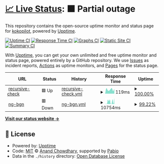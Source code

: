 # [📈 Live Status](https://kokopilot.github.io/upptime-ng-bgn): <!--live status--> **🟧 Partial outage**

This repository contains the open-source uptime monitor and status page for [kokopilot](https://kokopilot.github.io/upptime-ng-bgn), powered by [Upptime](https://github.com/upptime/upptime).

[![Uptime CI](https://github.com/kokopilot/upptime-ng-bgn/workflows/Uptime%20CI/badge.svg)](https://github.com/kokopilot/upptime-ng-bgn/actions?query=workflow%3A%22Uptime+CI%22)
[![Response Time CI](https://github.com/kokopilot/upptime-ng-bgn/workflows/Response%20Time%20CI/badge.svg)](https://github.com/kokopilot/upptime-ng-bgn/actions?query=workflow%3A%22Response+Time+CI%22)
[![Graphs CI](https://github.com/kokopilot/upptime-ng-bgn/workflows/Graphs%20CI/badge.svg)](https://github.com/kokopilot/upptime-ng-bgn/actions?query=workflow%3A%22Graphs+CI%22)
[![Static Site CI](https://github.com/kokopilot/upptime-ng-bgn/workflows/Static%20Site%20CI/badge.svg)](https://github.com/kokopilot/upptime-ng-bgn/actions?query=workflow%3A%22Static+Site+CI%22)
[![Summary CI](https://github.com/kokopilot/upptime-ng-bgn/workflows/Summary%20CI/badge.svg)](https://github.com/kokopilot/upptime-ng-bgn/actions?query=workflow%3A%22Summary+CI%22)

With [Upptime](https://upptime.js.org), you can get your own unlimited and free uptime monitor and status page, powered entirely by a GitHub repository. We use [Issues](https://github.com/kokopilot/upptime-ng-bgn/issues) as incident reports, [Actions](https://github.com/kokopilot/upptime-ng-bgn/actions) as uptime monitors, and [Pages](https://kokopilot.github.io/upptime-ng-bgn) for the status page.

<!--start: status pages-->
<!-- This summary is generated by Upptime (https://github.com/upptime/upptime) -->
<!-- Do not edit this manually, your changes will be overwritten -->
<!-- prettier-ignore -->
| URL | Status | History | Response Time | Uptime |
| --- | ------ | ------- | ------------- | ------ |
| <img alt="" src="https://icons.duckduckgo.com/ip3/kokopilot.github.io.ico" height="13"> [recursive-check](https://kokopilot.github.io/upptime-ng-bgn/) | 🟩 Up | [recursive-check.yml](https://github.com/kokopilot/upptime-ng-bgn/commits/HEAD/history/recursive-check.yml) | <details><summary><img alt="Response time graph" src="./graphs/recursive-check/response-time-week.png" height="20"> 119ms</summary><br><a href="https://kokopilot.github.io/upptime-ng-bgn/history/recursive-check"><img alt="Response time 123" src="https://img.shields.io/endpoint?url=https%3A%2F%2Fraw.githubusercontent.com%2Fkokopilot%2Fupptime-ng-bgn%2FHEAD%2Fapi%2Frecursive-check%2Fresponse-time.json"></a><br><a href="https://kokopilot.github.io/upptime-ng-bgn/history/recursive-check"><img alt="24-hour response time 136" src="https://img.shields.io/endpoint?url=https%3A%2F%2Fraw.githubusercontent.com%2Fkokopilot%2Fupptime-ng-bgn%2FHEAD%2Fapi%2Frecursive-check%2Fresponse-time-day.json"></a><br><a href="https://kokopilot.github.io/upptime-ng-bgn/history/recursive-check"><img alt="7-day response time 119" src="https://img.shields.io/endpoint?url=https%3A%2F%2Fraw.githubusercontent.com%2Fkokopilot%2Fupptime-ng-bgn%2FHEAD%2Fapi%2Frecursive-check%2Fresponse-time-week.json"></a><br><a href="https://kokopilot.github.io/upptime-ng-bgn/history/recursive-check"><img alt="30-day response time 119" src="https://img.shields.io/endpoint?url=https%3A%2F%2Fraw.githubusercontent.com%2Fkokopilot%2Fupptime-ng-bgn%2FHEAD%2Fapi%2Frecursive-check%2Fresponse-time-month.json"></a><br><a href="https://kokopilot.github.io/upptime-ng-bgn/history/recursive-check"><img alt="1-year response time 123" src="https://img.shields.io/endpoint?url=https%3A%2F%2Fraw.githubusercontent.com%2Fkokopilot%2Fupptime-ng-bgn%2FHEAD%2Fapi%2Frecursive-check%2Fresponse-time-year.json"></a></details> | <details><summary><a href="https://kokopilot.github.io/upptime-ng-bgn/history/recursive-check">100.00%</a></summary><a href="https://kokopilot.github.io/upptime-ng-bgn/history/recursive-check"><img alt="All-time uptime 100.00%" src="https://img.shields.io/endpoint?url=https%3A%2F%2Fraw.githubusercontent.com%2Fkokopilot%2Fupptime-ng-bgn%2FHEAD%2Fapi%2Frecursive-check%2Fuptime.json"></a><br><a href="https://kokopilot.github.io/upptime-ng-bgn/history/recursive-check"><img alt="24-hour uptime 100.00%" src="https://img.shields.io/endpoint?url=https%3A%2F%2Fraw.githubusercontent.com%2Fkokopilot%2Fupptime-ng-bgn%2FHEAD%2Fapi%2Frecursive-check%2Fuptime-day.json"></a><br><a href="https://kokopilot.github.io/upptime-ng-bgn/history/recursive-check"><img alt="7-day uptime 100.00%" src="https://img.shields.io/endpoint?url=https%3A%2F%2Fraw.githubusercontent.com%2Fkokopilot%2Fupptime-ng-bgn%2FHEAD%2Fapi%2Frecursive-check%2Fuptime-week.json"></a><br><a href="https://kokopilot.github.io/upptime-ng-bgn/history/recursive-check"><img alt="30-day uptime 100.00%" src="https://img.shields.io/endpoint?url=https%3A%2F%2Fraw.githubusercontent.com%2Fkokopilot%2Fupptime-ng-bgn%2FHEAD%2Fapi%2Frecursive-check%2Fuptime-month.json"></a><br><a href="https://kokopilot.github.io/upptime-ng-bgn/history/recursive-check"><img alt="1-year uptime 100.00%" src="https://img.shields.io/endpoint?url=https%3A%2F%2Fraw.githubusercontent.com%2Fkokopilot%2Fupptime-ng-bgn%2FHEAD%2Fapi%2Frecursive-check%2Fuptime-year.json"></a></details>
| <img alt="" src="https://icons.duckduckgo.com/ip3/ng-bgn.onrender.com.ico" height="13"> [ng-bgn](https://ng-bgn.onrender.com/) | 🟥 Down | [ng-bgn.yml](https://github.com/kokopilot/upptime-ng-bgn/commits/HEAD/history/ng-bgn.yml) | <details><summary><img alt="Response time graph" src="./graphs/ng-bgn/response-time-week.png" height="20"> 10754ms</summary><br><a href="https://kokopilot.github.io/upptime-ng-bgn/history/ng-bgn"><img alt="Response time 8584" src="https://img.shields.io/endpoint?url=https%3A%2F%2Fraw.githubusercontent.com%2Fkokopilot%2Fupptime-ng-bgn%2FHEAD%2Fapi%2Fng-bgn%2Fresponse-time.json"></a><br><a href="https://kokopilot.github.io/upptime-ng-bgn/history/ng-bgn"><img alt="24-hour response time 14280" src="https://img.shields.io/endpoint?url=https%3A%2F%2Fraw.githubusercontent.com%2Fkokopilot%2Fupptime-ng-bgn%2FHEAD%2Fapi%2Fng-bgn%2Fresponse-time-day.json"></a><br><a href="https://kokopilot.github.io/upptime-ng-bgn/history/ng-bgn"><img alt="7-day response time 10754" src="https://img.shields.io/endpoint?url=https%3A%2F%2Fraw.githubusercontent.com%2Fkokopilot%2Fupptime-ng-bgn%2FHEAD%2Fapi%2Fng-bgn%2Fresponse-time-week.json"></a><br><a href="https://kokopilot.github.io/upptime-ng-bgn/history/ng-bgn"><img alt="30-day response time 8846" src="https://img.shields.io/endpoint?url=https%3A%2F%2Fraw.githubusercontent.com%2Fkokopilot%2Fupptime-ng-bgn%2FHEAD%2Fapi%2Fng-bgn%2Fresponse-time-month.json"></a><br><a href="https://kokopilot.github.io/upptime-ng-bgn/history/ng-bgn"><img alt="1-year response time 8584" src="https://img.shields.io/endpoint?url=https%3A%2F%2Fraw.githubusercontent.com%2Fkokopilot%2Fupptime-ng-bgn%2FHEAD%2Fapi%2Fng-bgn%2Fresponse-time-year.json"></a></details> | <details><summary><a href="https://kokopilot.github.io/upptime-ng-bgn/history/ng-bgn">99.22%</a></summary><a href="https://kokopilot.github.io/upptime-ng-bgn/history/ng-bgn"><img alt="All-time uptime 98.89%" src="https://img.shields.io/endpoint?url=https%3A%2F%2Fraw.githubusercontent.com%2Fkokopilot%2Fupptime-ng-bgn%2FHEAD%2Fapi%2Fng-bgn%2Fuptime.json"></a><br><a href="https://kokopilot.github.io/upptime-ng-bgn/history/ng-bgn"><img alt="24-hour uptime 99.01%" src="https://img.shields.io/endpoint?url=https%3A%2F%2Fraw.githubusercontent.com%2Fkokopilot%2Fupptime-ng-bgn%2FHEAD%2Fapi%2Fng-bgn%2Fuptime-day.json"></a><br><a href="https://kokopilot.github.io/upptime-ng-bgn/history/ng-bgn"><img alt="7-day uptime 99.22%" src="https://img.shields.io/endpoint?url=https%3A%2F%2Fraw.githubusercontent.com%2Fkokopilot%2Fupptime-ng-bgn%2FHEAD%2Fapi%2Fng-bgn%2Fuptime-week.json"></a><br><a href="https://kokopilot.github.io/upptime-ng-bgn/history/ng-bgn"><img alt="30-day uptime 99.17%" src="https://img.shields.io/endpoint?url=https%3A%2F%2Fraw.githubusercontent.com%2Fkokopilot%2Fupptime-ng-bgn%2FHEAD%2Fapi%2Fng-bgn%2Fuptime-month.json"></a><br><a href="https://kokopilot.github.io/upptime-ng-bgn/history/ng-bgn"><img alt="1-year uptime 98.89%" src="https://img.shields.io/endpoint?url=https%3A%2F%2Fraw.githubusercontent.com%2Fkokopilot%2Fupptime-ng-bgn%2FHEAD%2Fapi%2Fng-bgn%2Fuptime-year.json"></a></details>

<!--end: status pages-->

[**Visit our status website →**](https://kokopilot.github.io/upptime-ng-bgn)

## 📄 License

- Powered by: [Upptime](https://github.com/upptime/upptime)
- Code: [MIT](./LICENSE) © [Anand Chowdhary](https://anandchowdhary.com), supported by [Pabio](https://pabio.com)
- Data in the `./history` directory: [Open Database License](https://opendatacommons.org/licenses/odbl/1-0/)
